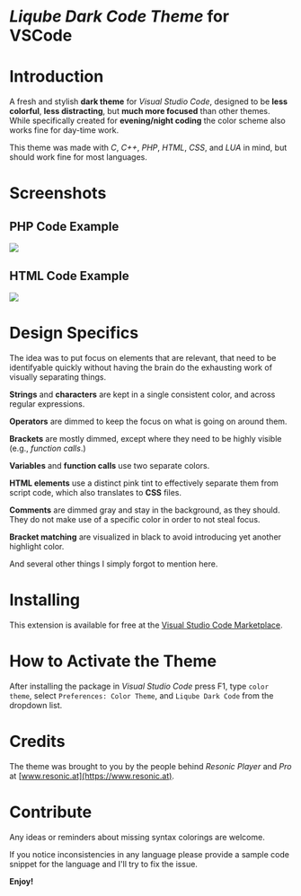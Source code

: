 # ***Liqube Dark Code Theme*** for VSCode

# Introduction

A fresh and stylish **dark theme** for *Visual Studio Code*, designed to be **less colorful**, **less distracting**, but **much more focused** than other themes.
While specifically created for **evening/night coding** the color scheme also works fine for day-time work.

This theme was made with *C*, *C++*, *PHP*, *HTML*, *CSS*, and *LUA* in mind, but should work fine for most languages.

# Screenshots

## PHP Code Example

![](https://liqube.com/ext/vs/liqube-dark-code/screenshot1.png)

## HTML Code Example

![](https://liqube.com/ext/vs/liqube-dark-code/screenshot2.png)

# Design Specifics

The idea was to put focus on elements that are relevant, that need to be identifyable quickly without
having the brain do the exhausting work of visually separating things.

**Strings** and **characters** are kept in a single consistent color, and across regular expressions.

**Operators** are dimmed to keep the focus on what is going on around them.

**Brackets** are mostly dimmed, except where they need to be highly visible (e.g., *function calls*.)

**Variables** and **function calls** use two separate colors.

**HTML elements** use a distinct pink tint to effectively separate them from script code, which also translates to **CSS** files.

**Comments** are dimmed gray and stay in the background, as they should. They do not make use of a specific color in order to not steal focus.

**Bracket matching** are visualized in black to avoid introducing yet another highlight color.

And several other things I simply forgot to mention here.

# Installing

This extension is available for free at the [Visual Studio Code Marketplace](https://marketplace.visualstudio.com/items/liqube.theme-liqube-dark).

# How to Activate the Theme

After installing the package in *Visual Studio Code* press F1, type `color theme`, select `Preferences: Color Theme`, and `Liqube Dark Code` from the dropdown list.

# Credits

The theme was brought to you by the people behind *Resonic Player* and *Pro* at [www.resonic.at](https://www.resonic.at).

# Contribute

Any ideas or reminders about missing syntax colorings are welcome.

If you notice inconsistencies in any language please provide a sample code snippet for the language and I'll try to fix the issue.

**Enjoy!**
